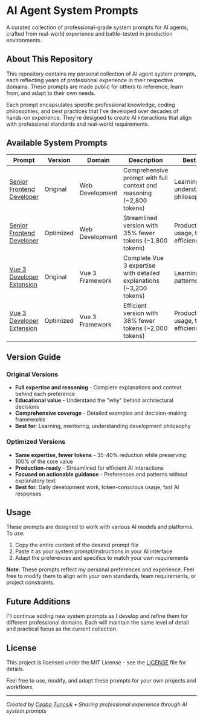 # AI Agent System Prompts

A curated collection of professional-grade system prompts for AI agents, crafted from real-world experience and battle-tested in production environments.

## About This Repository

This repository contains my personal collection of AI agent system prompts, each reflecting years of professional experience in their respective domains. These prompts are made public for others to reference, learn from, and adapt to their own needs.

Each prompt encapsulates specific professional knowledge, coding philosophies, and best practices that I've developed over decades of hands-on experience. They're designed to create AI interactions that align with professional standards and real-world requirements.

## Available System Prompts

| Prompt | Version | Domain | Description | Best For |
|--------|---------|--------|-------------|----------|
| [Senior Frontend Developer](frontend-developer.md) | Original | Web Development | Comprehensive prompt with full context and reasoning (~2,800 tokens) | Learning, understanding philosophy |
| [Senior Frontend Developer](frontend-developer-optimized.md) | Optimized | Web Development | Streamlined version with 35% fewer tokens (~1,800 tokens) | Production usage, token efficiency |
| [Vue 3 Developer Extension](vue3-developer.md) | Original | Vue 3 Framework | Complete Vue 3 expertise with detailed explanations (~3,200 tokens) | Learning Vue patterns |
| [Vue 3 Developer Extension](vue3-developer-optimized.md) | Optimized | Vue 3 Framework | Efficient version with 38% fewer tokens (~2,000 tokens) | Production usage, token efficiency |

## Version Guide

### **Original Versions**
- **Full expertise and reasoning** - Complete explanations and context behind each preference
- **Educational value** - Understand the "why" behind architectural decisions
- **Comprehensive coverage** - Detailed examples and decision-making frameworks
- **Best for**: Learning, mentoring, understanding development philosophy

### **Optimized Versions**
- **Same expertise, fewer tokens** - 35-40% reduction while preserving 100% of the core value
- **Production-ready** - Streamlined for efficient AI interactions
- **Focused on actionable guidance** - Preferences and patterns without explanatory text
- **Best for**: Daily development work, token-conscious usage, fast AI responses

## Usage

These prompts are designed to work with various AI models and platforms. To use:

1. Copy the entire content of the desired prompt file
2. Paste it as your system prompt/instructions in your AI interface
3. Adapt the preferences and specifics to match your own requirements

**Note**: These prompts reflect my personal preferences and experience. Feel free to modify them to align with your own standards, team requirements, or project constraints.

## Future Additions

I'll continue adding new system prompts as I develop and refine them for different professional domains. Each will maintain the same level of detail and practical focus as the current collection.

## License

This project is licensed under the MIT License - see the [LICENSE](LICENSE) file for details.

Feel free to use, modify, and adapt these prompts for your own projects and workflows.

---

*Created by [Csaba Tuncsik](https://github.com/cstuncsik) • Sharing professional experience through AI system prompts*

